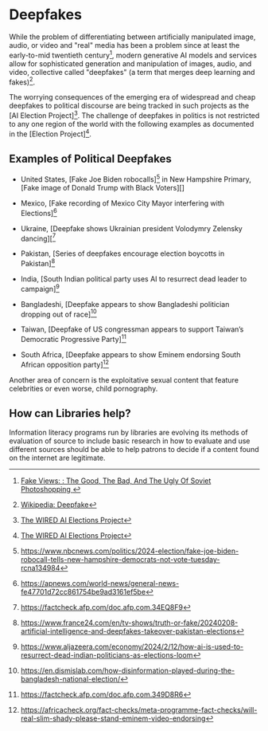 # Deepfakes
While the problem of differentiating between artificially manipulated image, 
audio, or video and "real" media has been a problem since at least the early-to-mid 
twentieth century[^soviet], modern generative AI models and services allow for 
sophisticated generation and manipulation of images, audio, and video, collective
called "deepfakes" (a term that merges deep learning and fakes)[^wikipedia]. 

The worrying consequences of the emerging era of widespread and cheap deepfakes to 
political discourse are being tracked in such projects as the [AI Election Project][^WIRED_AI_ELECTION].
The challenge of deepfakes in politics is not restricted to any one region of the world with the following
examples as documented in the [Election Project][^WIRED_AI_ELECTION].

## Examples of Political Deepfakes
- United States, [Fake Joe Biden robocalls][^NBC_NEWS_JAN_24] in New Hampshire Primary, 
  [Fake image of Donald Trump with Black Voters][]

- Mexico, [Fake recording of Mexico City Mayor interfering with Elections][^AP_NEWS_NOV_23]

- Ukraine, [Deepfake shows Ukrainian president Volodymry Zelensky dancing][[^AFP_JAN_24]

- Pakistan, [Series of deepfakes encourage election boycotts in Pakistan][^FRANCE_24_FEB_24]

- India, [South Indian political party uses AI to resurrect dead leader to campaign][^AL_JAZEERA_FEB_24]

- Bangladeshi, [Deepfake appears to show Bangladeshi politician dropping out of race][^DISMISS_LAB_JAN_24]

- Taiwan, [Deepfake of US congressman appears to support Taiwan’s Democratic Progressive Party][^AFP_JAN_24_02]

- South Africa, [Deepfake appears to show Eminem endorsing South African opposition party][^AFRICA_CHECK_MAR_24]

Another area of concern is the exploitative sexual content that feature celebrities or even worse,
child pornography.

## How can Libraries help?
Information literacy programs run by libraries are evolving its methods of evaluation of source to 
include basic research in how to evaluate and use different sources should be able to help patrons to
decide if a content found on the internet are legitimate.

[^AFP_JAN_24]:  https://factcheck.afp.com/doc.afp.com.34EQ8F9
[^AFP_JAN_24_02]: https://factcheck.afp.com/doc.afp.com.349D8R6
[^AL_JAZEERA_FEB_24]: https://www.aljazeera.com/economy/2024/2/12/how-ai-is-used-to-resurrect-dead-indian-politicians-as-elections-loom
[^AP_NEWS_NOV_23]: https://apnews.com/world-news/general-news-fe47701d72cc861754be9ad3161ef5be
[^AFRICA_CHECK_MAR_24]: https://africacheck.org/fact-checks/meta-programme-fact-checks/will-real-slim-shady-please-stand-eminem-video-endorsing
[^BBC_NEWS_MAR_24]: https://www.bbc.com/news/world-us-canada-68440150
[^DISMISS_LAB_JAN_24]: https://en.dismislab.com/how-disinformation-played-during-the-bangladesh-national-election/
[^FRANCE_24_FEB_24]: https://www.france24.com/en/tv-shows/truth-or-fake/20240208-artificial-intelligence-and-deepfakes-takeover-pakistan-elections 
[^NBC_NEWS_JAN_24]: https://www.nbcnews.com/politics/2024-election/fake-joe-biden-robocall-tells-new-hampshire-democrats-not-vote-tuesday-rcna134984
[^soviet]: [Fake Views: : The Good, The Bad, And The Ugly Of Soviet Photoshopping ](https://www.rferl.org/a/soviet-airbrushing-the-censors-who-scratched-out-history/29361426.html)
[^wikipedia]: [Wikipedia: Deepfake](https://en.wikipedia.org/wiki/Deepfake)
[^WIRED_AI_ELECTION]: [The WIRED AI Elections Project](https://www.wired.com/story/generative-ai-global-elections/)

